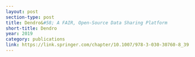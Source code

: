 ```yaml
---
layout: post
section-type: post
title: Dendro&#58; A FAIR, Open-Source Data Sharing Platform
short-title: Dendro
year: 2019
category: publications
link: https://link.springer.com/chapter/10.1007/978-3-030-30760-8_39
---
```

